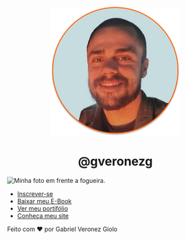 <head>
    <div align="center">
        <img src="https://github.com/gveronezg/gveronezg/blob/main/GVG.png" alt="gveronezg" width="300px" height="300px"/>
    </div>
    <h1 style="text-align: center;">@gveronezg</h1>
  <meta charset="UTF-8" />
  <meta name="viewport" content="width=device-width, initial-scale=1.0" />
</head>
<body>
    <div id="container0">
      <div id="profile">
        <img src="./assets/GVG.png" alt="Minha foto em frente a fogueira." />
      </div>
      <ul>
        <li>
          <a href="#">Inscrever-se</a>
        </li>
        <li>
          <a href="#">Baixar meu E-Book</a>
        </li>
        <li>
          <a href="#">Ver meu portifólio</a>
        </li>
        <li>
          <a href="#" target="_blank">Conheça meu site</a>
        </li>
      </ul>
      <div id="social-links">
        <a
          href="https://www.linkedin.com/in/gabriel-veronez-giolo-70a348193/"
          target="_blank"
        >
          <ion-icon name="logo-linkedin"></ion-icon>
        </a>
        <a href="https://github.com/gveronezg" target="_blank">
          <ion-icon name="logo-github"></ion-icon>
        </a>
        <a href="https://www.facebook.com/gabrielveronezgiolo" target="_blank">
          <ion-icon name="logo-facebook"></ion-icon>
        </a>
        <a href="https://www.instagram.com/gveronezg/" target="_blank">
          <ion-icon name="logo-instagram"></ion-icon>
        </a>
      </div>
      <footer>Feito com ❤️ por Gabriel Veronez Giolo</footer>
    </div>
    <script
      type="module"
      src="https://unpkg.com/ionicons@7.1.0/dist/ionicons/ionicons.esm.js"
    ></script>
    <script
      nomodule
      src="https://unpkg.com/ionicons@7.1.0/dist/ionicons/ionicons.js"
    ></script>
  </body>

